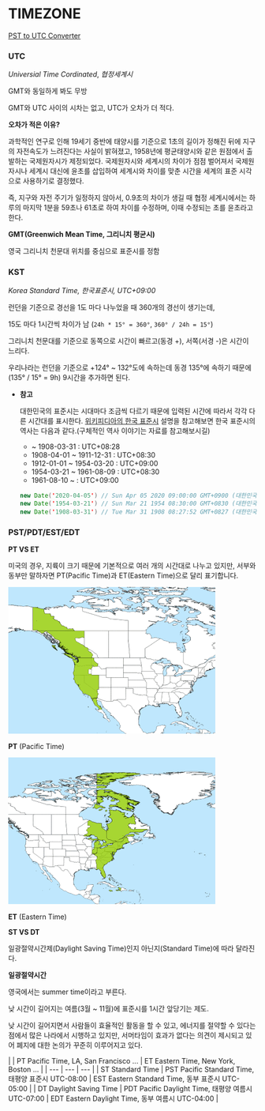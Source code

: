# TIMEZONE

[PST to UTC Converter](https://savvytime.com/converter/pst-to-utc)

### **UTC**

*Universial Time Cordinated*, *협정세계시*

GMT와 동일하게 봐도 무방

GMT와 UTC 사이의 시차는 없고, UTC가 오차가 더 적다. 

**오차가 적은 이유?** 

과학적인 연구로 인해 19세기 중반에 태양시를 기준으로 1초의 길이가 정해진 뒤에 지구의 자전속도가 느려진다는 사실이 밝혀졌고, 1958년에 평균태양시와 같은 원점에서 출발하는 국제원자시가 제정되었다. 국제원자시와 세계시의 차이가 점점 벌어져서 국제원자시나 세계시 대신에 윤초를 삽입하여 세계시와 차이를 맞춘 시간을 세계의 표준 시각으로 사용하기로 결정했다.

즉, 지구와 자전 주기가 일정하지 않아서, 0.9초의 차이가 생길 때 협정 세계시에서는 하루의 마지막 1분을 59초나 61초로 하여 차이를 수정하며, 이때 수정되는 초를 윤초라고 한다.

**GMT(Greenwich Mean Time, 그리니치 평균시)**

영국 그리니치 천문대 위치를 중심으로 표준시를 정함

### **KST**

*Korea Standard Time, 한국표준시, UTC+09:00*

런던을 기준으로 경선을 1도 마다 나누었을 때 360개의 경선이 생기는데, 

15도 마다 1시간씩 차이가 남 (`24h * 15° = 360°`,  `360° / 24h = 15°`)

그리니치 천문대를 기준으로 동쪽으로 시간이 빠르고(동경 +), 서쪽(서경 -)은 시간이 느리다.

우리나라는 런던을 기준으로 +124° ~ 132°도에 속하는데 동경 135°에 속하기 때문에 (135° / 15° = 9h) 9시간을 추가하면 된다.

- **참고**
    
    대한민국의 표준시는 시대마다 조금씩 다르기 때문에 입력된 시간에 따라서 각각 다른 시간대를 표시한다. [위키피디아의 한국 표준시](https://ko.wikipedia.org/wiki/%ED%95%9C%EA%B5%AD_%ED%91%9C%EC%A4%80%EC%8B%9C) 설명을 참고해보면 한국 표준시의 역사는 다음과 같다.(구체적인 역사 이야기는 자료를 참고해보시길)
    
    - ~ 1908-03-31 : UTC+08:28
    - 1908-04-01 ~ 1911-12-31 : UTC+08:30
    - 1912-01-01 ~ 1954-03-20 : UTC+09:00
    - 1954-03-21 ~ 1961-08-09 : UTC+08:30
    - 1961-08-10 ~ : UTC+09:00
    
    ```java
    new Date('2020-04-05') // Sun Apr 05 2020 09:00:00 GMT+0900 (대한민국 표준시)
    new Date('1954-03-21') // Sun Mar 21 1954 08:30:00 GMT+0830 (대한민국 표준시)
    new Date('1908-03-31') // Tue Mar 31 1908 08:27:52 GMT+0827 (대한민국 표준시)
    ```
    

### PST/PDT/EST/EDT

**PT VS ET**

미국의 경우, 지륙이 크기 때문에 기본적으로 여러 개의 시간대로 나누고 있지만, 서부와 동부만 말하자면 PT(Pacific Time)과 ET(Eastern Time)으로 달리 표기합니다. 

![**PT** (Pacific Time)](img/Untitled.png)

**PT** (Pacific Time)

![**ET** (Eastern Time)](img/Untitled%201.png)

**ET** (Eastern Time)

**ST VS DT** 

일광절약시간제(Daylight Saving Time)인지 아닌지(Standard Time)에 따라 달라진다.

**일광절약시간**

영국에서는 summer time이라고 부른다.

낮 시간이 길어지는 여름(3월 ~ 11월)에 표준시를 1시간 앞당기는 제도.

낮 시간이 길어지면서 사람들이 효율적인 활동을 할 수 있고, 에너지를 절약할 수 있다는 점에서 많은 나라에서 시행하고 있지만, 서머타임이 효과가 없다는 의견이 제시되고 있어 폐지에 대한 논의가 꾸준히 이루어지고 있다. 

 

|  | PT 
Pacific Time, LA, San Francisco ... | ET
Eastern Time, New York, Boston ... |
| --- | --- | --- |
| ST 
Standard Time | PST 
Pacific Standard Time, 태평양 표준시
UTC-08:00 | EST
Eastern Standard Time, 동부 표준시
UTC-05:00 |
| DT
Daylight Saving Time | PDT
Pacific Daylight Time, 태평양 여름시
UTC-07:00 | EDT
Eastern Daylight Time, 동부 여름시
UTC-04:00 |
